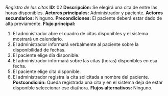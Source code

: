 *Registro de las citas*
**ID:** 02
**Descripción:** Se elegirá una cita de entre las horas disponibles.
**Actores principales:** Administrador y paciente.
**Actores secundarios:** Ninguno.
**Precondiciones:** El paciente deberá estar dado de alta previamente.
**Flujo principal:**
1. El administrador abre el cuadro de citas disponibles y el sistema mostrará un calendario.
2. El administrador informará verbalmente al paciente sobre la disponibilidad de fechas.
3. El paciente elige día disponible.
4. El administrador informará sobre las citas (horas) disponibles en esa fecha.
5. El paciente elige cita disponible.
6. El administrador registra la cita solicitada a nombre del paciente.
**Postcondición:** Queda registrada una cita y en el sistema deja de estar disponible seleccionar ese día/hora.
**Flujos alternativos:** Ninguno.
